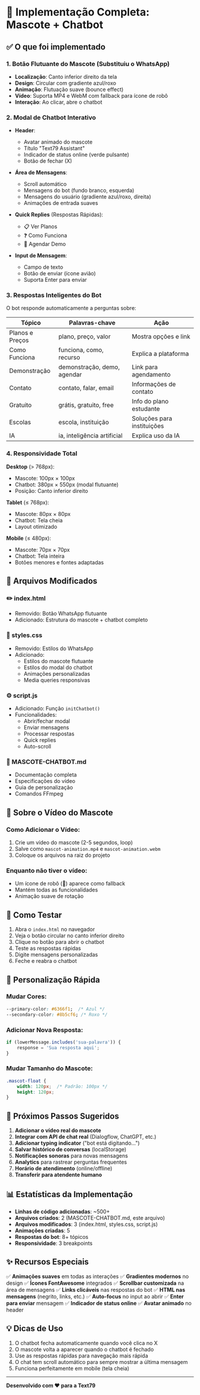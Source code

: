 # 🚀 Implementação Completa: Mascote + Chatbot

## ✅ O que foi implementado

### 1. Botão Flutuante do Mascote (Substituiu o WhatsApp)
- **Localização**: Canto inferior direito da tela
- **Design**: Circular com gradiente azul/roxo
- **Animação**: Flutuação suave (bounce effect)
- **Vídeo**: Suporta MP4 e WebM com fallback para ícone de robô
- **Interação**: Ao clicar, abre o chatbot

### 2. Modal de Chatbot Interativo
- **Header**: 
  - Avatar animado do mascote
  - Título "Text79 Assistant"
  - Indicador de status online (verde pulsante)
  - Botão de fechar (X)

- **Área de Mensagens**:
  - Scroll automático
  - Mensagens do bot (fundo branco, esquerda)
  - Mensagens do usuário (gradiente azul/roxo, direita)
  - Animações de entrada suaves

- **Quick Replies** (Respostas Rápidas):
  - 📋 Ver Planos
  - ❓ Como Funciona
  - 📅 Agendar Demo

- **Input de Mensagem**:
  - Campo de texto
  - Botão de enviar (ícone avião)
  - Suporta Enter para enviar

### 3. Respostas Inteligentes do Bot

O bot responde automaticamente a perguntas sobre:

| Tópico | Palavras-chave | Ação |
|--------|----------------|------|
| Planos e Preços | plano, preço, valor | Mostra opções e link |
| Como Funciona | funciona, como, recurso | Explica a plataforma |
| Demonstração | demonstração, demo, agendar | Link para agendamento |
| Contato | contato, falar, email | Informações de contato |
| Gratuito | grátis, gratuito, free | Info do plano estudante |
| Escolas | escola, instituição | Soluções para instituições |
| IA | ia, inteligência artificial | Explica uso da IA |

### 4. Responsividade Total

**Desktop** (> 768px):
- Mascote: 100px × 100px
- Chatbot: 380px × 550px (modal flutuante)
- Posição: Canto inferior direito

**Tablet** (≤ 768px):
- Mascote: 80px × 80px
- Chatbot: Tela cheia
- Layout otimizado

**Mobile** (≤ 480px):
- Mascote: 70px × 70px
- Chatbot: Tela inteira
- Botões menores e fontes adaptadas

## 📁 Arquivos Modificados

### ✏️ index.html
- Removido: Botão WhatsApp flutuante
- Adicionado: Estrutura do mascote + chatbot completo

### 🎨 styles.css
- Removido: Estilos do WhatsApp
- Adicionado: 
  - Estilos do mascote flutuante
  - Estilos do modal do chatbot
  - Animações personalizadas
  - Media queries responsivas

### ⚙️ script.js
- Adicionado: Função `initChatbot()`
- Funcionalidades:
  - Abrir/fechar modal
  - Enviar mensagens
  - Processar respostas
  - Quick replies
  - Auto-scroll

### 📄 MASCOTE-CHATBOT.md
- Documentação completa
- Especificações do vídeo
- Guia de personalização
- Comandos FFmpeg

## 🎥 Sobre o Vídeo do Mascote

### Como Adicionar o Vídeo:

1. Crie um vídeo do mascote (2-5 segundos, loop)
2. Salve como `mascot-animation.mp4` e `mascot-animation.webm`
3. Coloque os arquivos na raiz do projeto

### Enquanto não tiver o vídeo:
- Um ícone de robô (🤖) aparece como fallback
- Mantém todas as funcionalidades
- Animação suave de rotação

## 🎯 Como Testar

1. Abra o `index.html` no navegador
2. Veja o botão circular no canto inferior direito
3. Clique no botão para abrir o chatbot
4. Teste as respostas rápidas
5. Digite mensagens personalizadas
6. Feche e reabra o chatbot

## 🔧 Personalização Rápida

### Mudar Cores:
```css
--primary-color: #6366f1;  /* Azul */
--secondary-color: #8b5cf6; /* Roxo */
```

### Adicionar Nova Resposta:
```javascript
if (lowerMessage.includes('sua-palavra')) {
    response = 'Sua resposta aqui';
}
```

### Mudar Tamanho do Mascote:
```css
.mascot-float {
    width: 120px;  /* Padrão: 100px */
    height: 120px;
}
```

## 🚀 Próximos Passos Sugeridos

1. **Adicionar o vídeo real do mascote**
2. **Integrar com API de chat real** (Dialogflow, ChatGPT, etc.)
3. **Adicionar typing indicator** ("bot está digitando...")
4. **Salvar histórico de conversas** (localStorage)
5. **Notificações sonoras** para novas mensagens
6. **Analytics** para rastrear perguntas frequentes
7. **Horário de atendimento** (online/offline)
8. **Transferir para atendente humano**

## 📊 Estatísticas da Implementação

- **Linhas de código adicionadas**: ~500+
- **Arquivos criados**: 2 (MASCOTE-CHATBOT.md, este arquivo)
- **Arquivos modificados**: 3 (index.html, styles.css, script.js)
- **Animações criadas**: 5
- **Respostas do bot**: 8+ tópicos
- **Responsividade**: 3 breakpoints

## ✨ Recursos Especiais

✅ **Animações suaves** em todas as interações
✅ **Gradientes modernos** no design
✅ **Ícones FontAwesome** integrados
✅ **Scrollbar customizada** na área de mensagens
✅ **Links clicáveis** nas respostas do bot
✅ **HTML nas mensagens** (negrito, links, etc.)
✅ **Auto-focus** no input ao abrir
✅ **Enter para enviar** mensagem
✅ **Indicador de status online**
✅ **Avatar animado** no header

## 💡 Dicas de Uso

1. O chatbot fecha automaticamente quando você clica no X
2. O mascote volta a aparecer quando o chatbot é fechado
3. Use as respostas rápidas para navegação mais rápida
4. O chat tem scroll automático para sempre mostrar a última mensagem
5. Funciona perfeitamente em mobile (tela cheia)

---

**Desenvolvido com ❤️ para a Text79**
